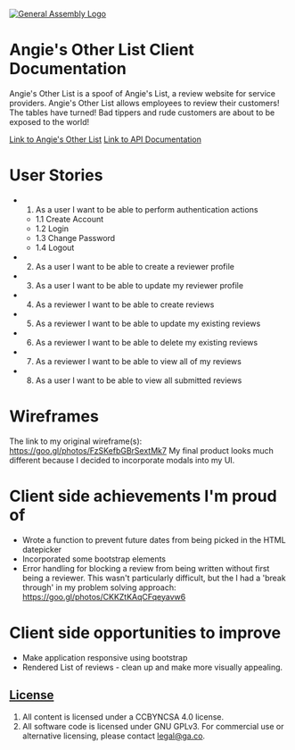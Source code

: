 
[![General Assembly Logo](https://camo.githubusercontent.com/1a91b05b8f4d44b5bbfb83abac2b0996d8e26c92/687474703a2f2f692e696d6775722e636f6d2f6b6538555354712e706e67)](https://generalassemb.ly/education/web-development-immersive)

# Angie's Other List Client Documentation
Angie's Other List is a spoof of Angie's List, a review website for service providers.
Angie's Other List allows employees to review their customers! The tables have turned! Bad tippers and rude customers are about to be exposed to the world!

[Link to Angie's Other List](https://awoodrum87.github.io/angies-other-list-client/index.html)
[Link to API Documentation](https://github.com/awoodrum87/api-angies-other-list)
# User Stories
- 1. As a user I want to be able to perform authentication actions
  - 1.1 Create Account
  - 1.2 Login
  - 1.3 Change Password
  - 1.4 Logout
- 2. As a user I want to be able to create a reviewer profile
- 3. As a user I want to be able to update my reviewer profile
- 4. As a reviewer I want to be able to create reviews
- 5. As a reviewer I want to be able to update my existing reviews
- 6. As a reviewer I want to be able to delete my existing reviews
- 7. As a reviewer I want to be able to view all of my reviews
- 8. As a user I want to be able to view all submitted reviews

# Wireframes
The link to my original wireframe(s): https://goo.gl/photos/FzSKefbGBrSextMk7
My final product looks much different because I decided to incorporate modals into my UI.

# Client side achievements I'm proud of
- Wrote a function to prevent future dates from being picked in the HTML datepicker
- Incorporated some bootstrap elements
- Error handling for blocking a review from being written without first being a reviewer.
  This wasn't particularly difficult, but the I had a 'break through' in my problem solving approach:
  https://goo.gl/photos/CKKZtKAqCFqeyavw6

# Client side opportunities to improve
- Make application responsive using bootstrap
- Rendered List of reviews - clean up and make more visually appealing.

## [License](LICENSE)

1.  All content is licensed under a CC­BY­NC­SA 4.0 license.
1.  All software code is licensed under GNU GPLv3. For commercial use or
    alternative licensing, please contact legal@ga.co.
